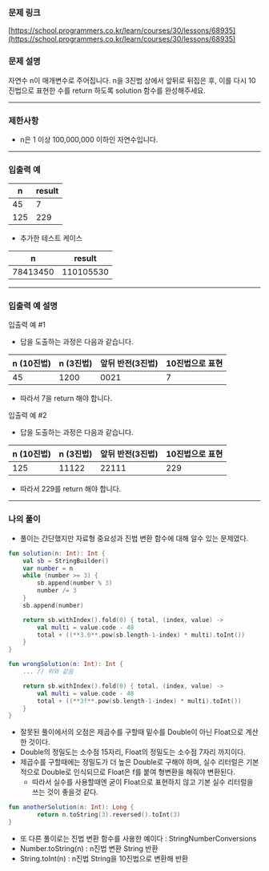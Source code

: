 ### 문제 링크

[https://school.programmers.co.kr/learn/courses/30/lessons/68935](https://school.programmers.co.kr/learn/courses/30/lessons/68935)

### **문제 설명**

자연수 n이 매개변수로 주어집니다. n을 3진법 상에서 앞뒤로 뒤집은 후, 이를 다시 10진법으로 표현한 수를 return 하도록 solution 함수를 완성해주세요.

---

### 제한사항

- n은 1 이상 100,000,000 이하인 자연수입니다.

---

### 입출력 예

| n | result |
| --- | --- |
| 45 | 7 |
| 125 | 229 |
- 추가한 테스트 케이스

| n | result |
| --- | --- |
| 78413450 | 110105530 |

---

### 입출력 예 설명

입출력 예 #1

- 답을 도출하는 과정은 다음과 같습니다.

| n (10진법) | n (3진법) | 앞뒤 반전(3진법) | 10진법으로 표현 |
| --- | --- | --- | --- |
| 45 | 1200 | 0021 | 7 |
- 따라서 7을 return 해야 합니다.

입출력 예 #2

- 답을 도출하는 과정은 다음과 같습니다.

| n (10진법) | n (3진법) | 앞뒤 반전(3진법) | 10진법으로 표현 |
| --- | --- | --- | --- |
| 125 | 11122 | 22111 | 229 |
- 따라서 229를 return 해야 합니다.

---

### 나의 풀이

- 풀이는 간단했지만 자료형 중요성과 진법 변환 함수에 대해 알수 있는 문제였다.

```kotlin
fun solution(n: Int): Int {
    val sb = StringBuilder()
    var number = n
    while (number >= 3) {
        sb.append(number % 3)
        number /= 3
    }
    sb.append(number)

    return sb.withIndex().fold(0) { total, (index, value) ->
        val multi = value.code - 48
        total + ((**3.0**.pow(sb.length-1-index) * multi).toInt())
    }
}

fun wrongSolution(n: Int): Int {
    ... // 위와 같음

    return sb.withIndex().fold(0) { total, (index, value) ->
        val multi = value.code - 48
        total + ((**3f**.pow(sb.length-1-index) * multi).toInt())
    }
}
```

- 잘못된 풀이에서의 오점은 제곱수를 구할때 밑수를 Double이 아닌 Float으로 계산한 것이다.
- Double의 정밀도는 소수점 15자리, Float의 정밀도는 소수점 7자리 까지이다.
- 제곱수를 구할때에는 정밀도가 더 높은 Double로 구해야 하며, 실수 리터럴은 기본적으로 Double로 인식되므로 Float은 f를 붙여 형변환을 해줘야 변환된다.
    - 따라서 실수를 사용할때엔 굳이 Float으로 표현하지 않고 기본 실수 리터럴을 쓰는 것이 좋을것 같다.

```kotlin
fun anotherSolution(n: Int): Long {
		return n.toString(3).reversed().toInt(3)
}
```

- 또 다른 풀이로는 진법 변환 함수를 사용한 예이다 : StringNumberConversions
- Number.toString(n) : n진법 변환 String 반환
- String.toInt(n) : n진법 String을 10진법으로 변환해 반환
